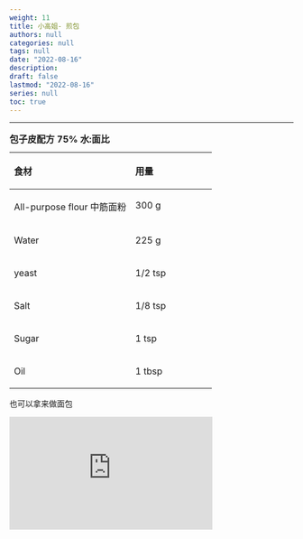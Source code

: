 ```yaml
---
weight: 11
title: 小高姐- 煎包
authors: null
categories: null
tags: null
date: "2022-08-16"
description:  
draft: false
lastmod: "2022-08-16"
series: null
toc: true
---
```




<!--more-->
---

<table style="width:100%;">
<caption style="text-align:left", align = "top"><b>包子皮配方 75% 水:面比</b></caption>
<colgroup><col style="width: 60%" /><col style="width: 40%" />
</colgroup>
<thead>
  <tr VALIGN=TOP style="text-align:left"  class="header">
    <th><p>食材</p></th>
    <th><p>用量</p></th>
  </tr>
</thead>
<tbody VALIGN=TOP>
  <tr class="odd">
    <td><p>All-purpose flour 中筋面粉
    </p></td>
    <td><p>300 g
    </p></td>
  </tr>
  <tr class="even">
    <td><p>Water
    </p></td>
    <td><p> 225 g
    </p></td>
  </tr>
  <tr class="odd">
    <td><p>yeast
    </p></td>
    <td><p>1/2 tsp
    </p></td>
  </tr>
  <tr class="even">
    <td><p>Salt
    </p></td>
    <td><p> 1/8 tsp
    </p></td>
  </tr>  
  <tr class="odd">
    <td><p>Sugar
    </p></td>
    <td><p>1 tsp
    </p></td>
  </tr>
  <tr class="even">
    <td><p>Oil
    </p></td>
    <td><p> 1 tbsp
    </p></td>
  </tr>  
</tbody>
</table>

也可以拿来做面包

<iframe width="360" height="200" src="https://www.youtube.com/embed/gwdsNkqbu8g" title="Pan-fried Buns" frameborder="0" allow="accelerometer; autoplay; clipboard-write; encrypted-media; gyroscope; picture-in-picture" allowfullscreen></iframe>